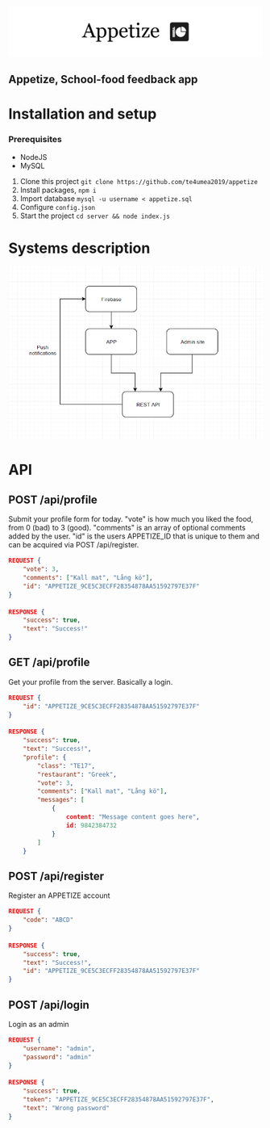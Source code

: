﻿![](assets/banner.png)

## Appetize, School-food feedback app

# Installation and setup

### Prerequisites

-   NodeJS
-   MySQL

1. Clone this project `git clone https://github.com/te4umea2019/appetize`
1. Install packages, `npm i`
1. Import database `mysql -u username < appetize.sql`
1. Configure `config.json`
1. Start the project `cd server && node index.js`

# Systems description

![](assets/klassdiagram.png)

# API

## POST /api/profile

Submit your profile form for today.
"vote" is how much you liked the food, from 0 (bad) to 3 (good).
"comments" is an array of optional comments added by the user.
"id" is the users APPETIZE_ID that is unique to them and can be acquired via POST /api/register.

```json
REQUEST {
    "vote": 3,
    "comments": ["Kall mat", "Lång kö"],
    "id": "APPETIZE_9CE5C3ECFF28354878AA51592797E37F"
}

RESPONSE {
    "success": true,
    "text": "Success!"
}
```

## GET /api/profile

Get your profile from the server. Basically a login.

```json
REQUEST {
    "id": "APPETIZE_9CE5C3ECFF28354878AA51592797E37F"
}

RESPONSE {
    "success": true,
    "text": "Success!",
    "profile": {
        "class": "TE17",
        "restaurant": "Greek",
        "vote": 3,
        "comments": ["Kall mat", "Lång kö"],
        "messages": [
            {
                content: "Message content goes here",
                id: 9842384732
            }
        ]
    }
```

## POST /api/register

Register an APPETIZE account

```json
REQUEST {
    "code": "ABCD"
}

RESPONSE {
    "success": true,
    "text": "Success!",
    "id": "APPETIZE_9CE5C3ECFF28354878AA51592797E37F"
}
```

## POST /api/login

Login as an admin

```json
REQUEST {
    "username": "admin",
    "password": "admin"
}

RESPONSE {
    "success": true,
    "token": "APPETIZE_9CE5C3ECFF28354878AA51592797E37F",
    "text": "Wrong password"
}
```
